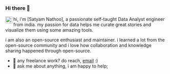 ### Hi there 👋

<a href="https://www.linkedin.com/in/satyam-nathoo/">
  <img align="left" alt="Satyam's LinkedIN" width="22px" src="https://raw.githubusercontent.com/peterthehan/peterthehan/master/assets/linkedin.svg" />
</a>

hi, i'm [Satyam Nathoo], a passionate self-taught Data Analyst engineer from india. my passion for data helps me curate great stories and visualize them using some amazing tools.

i am also an open-source enthusiast and maintainer. i learned a lot from the open-source community and i love how collaboration and knowledge sharing happened through open-source.


  
  
- 💼 any freelance work? do reach, [email](mailto:satyamnathoo96@gmail.com) :)
- 💬 ask me about anything, i am happy to help;







